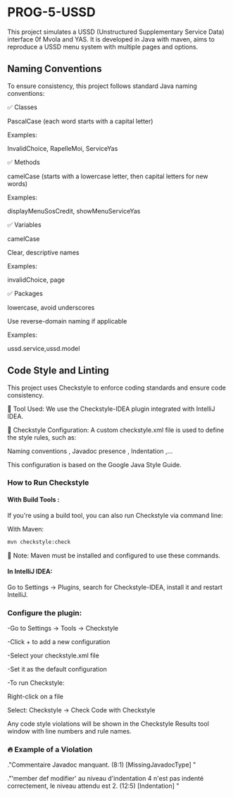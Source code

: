 # PROG-5-USSD
This project simulates a USSD (Unstructured Supplementary Service Data) interface 0f Mvola and YAS.
It is developed in Java with maven, aims to reproduce a USSD menu system with multiple pages and options.

## Naming Conventions
To ensure consistency, this project follows standard Java naming conventions:

✅ Classes

PascalCase (each word starts with a capital letter)

Examples:

InvalidChoice, RapelleMoi, ServiceYas

✅ Methods

camelCase (starts with a lowercase letter, then capital letters for new words)

Examples:

displayMenuSosCredit, showMenuServiceYas

✅ Variables

camelCase

Clear, descriptive names

Examples:

invalidChoice, page

✅ Packages

lowercase, avoid underscores

Use reverse-domain naming if applicable

Examples:

ussd.service,ussd.model

## Code Style and Linting
This project uses Checkstyle to enforce coding standards and ensure code consistency.

🔧 Tool Used: We use the Checkstyle-IDEA plugin integrated with IntelliJ IDEA.

📄 Checkstyle Configuration: A custom checkstyle.xml file is used to define the style rules, such as:

Naming conventions , Javadoc presence , Indentation ,...

This configuration is based on the Google Java Style Guide.

### How to Run Checkstyle
#### With Build Tools :

If you're using a build tool, you can also run Checkstyle via command line:

With Maven:

```bash
mvn checkstyle:check
```

📝 Note: Maven  must be installed and configured to use these commands.

#### In IntelliJ IDEA:
Go to Settings → Plugins, search for Checkstyle-IDEA, install it and restart IntelliJ.

### Configure the plugin:

-Go to Settings → Tools → Checkstyle

-Click + to add a new configuration

-Select your checkstyle.xml file

-Set it as the default configuration

-To run Checkstyle:

Right-click on a file

Select: Checkstyle → Check Code with Checkstyle

Any code style violations will be shown in the Checkstyle Results tool window with line numbers and rule names.

### 🔥 Example of a Violation
 ."Commentaire Javadoc manquant. (8:1) [MissingJavadocType] <Google Checks>"
 
 ."'member def modifier' au niveau d'indentation 4 n'est pas indenté correctement, le niveau attendu est 2. (12:5) [Indentation] <Google Checks>"
